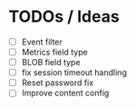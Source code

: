 # TODOs / Ideas

- [ ] Event filter
- [ ] Metrics field type
- [ ] BLOB field type
- [ ] fix session timeout handling 
- [ ] Reset password fix
- [ ] Improve content config